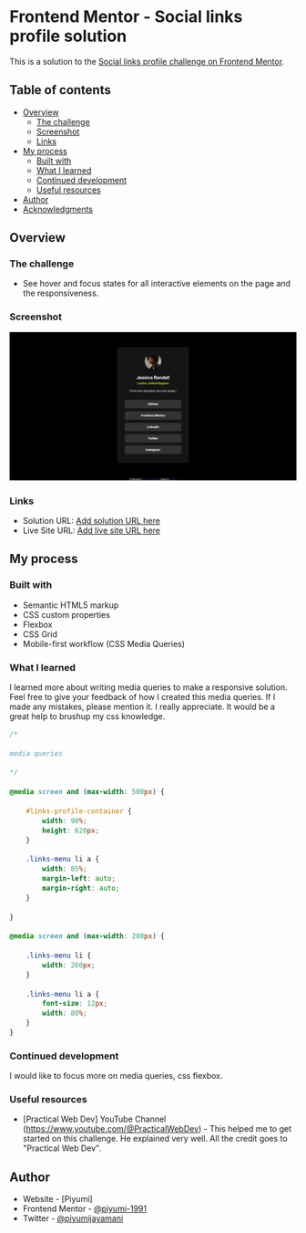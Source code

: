 # Frontend Mentor - Social links profile solution

This is a solution to the [Social links profile challenge on Frontend Mentor](https://www.frontendmentor.io/challenges/social-links-profile-UG32l9m6dQ).

## Table of contents

- [Overview](#overview)
  - [The challenge](#the-challenge)
  - [Screenshot](#screenshot)
  - [Links](#links)
- [My process](#my-process)
  - [Built with](#built-with)
  - [What I learned](#what-i-learned)
  - [Continued development](#continued-development)
  - [Useful resources](#useful-resources)
- [Author](#author)
- [Acknowledgments](#acknowledgments)

## Overview

### The challenge

- See hover and focus states for all interactive elements on the page and the responsiveness.

### Screenshot

![](./Screenshot.png)

### Links

- Solution URL: [Add solution URL here](https://your-solution-url.com)
- Live Site URL: [Add live site URL here](https://your-live-site-url.com)

## My process

### Built with

- Semantic HTML5 markup
- CSS custom properties
- Flexbox
- CSS Grid
- Mobile-first workflow (CSS Media Queries)

### What I learned

I learned more about writing media queries to make a responsive solution. Feel free to give your feedback of how I created this media queries. If I made any mistakes, please mention it. I really appreciate. It would be a great help to brushup my css knowledge.

```css
/* 

media queries

*/

@media screen and (max-width: 500px) {

    #links-profile-container {
        width: 90%;
        height: 620px;
    }

    .links-menu li a {
        width: 85%;
        margin-left: auto;
        margin-right: auto;
    }

}

@media screen and (max-width: 280px) {

    .links-menu li {
        width: 260px;
    }

    .links-menu li a {
        font-size: 12px;
        width: 80%;
    }
}
```

### Continued development

I would like to focus more on media queries, css flexbox.

### Useful resources

- [Practical Web Dev] YouTube Channel (https://www.youtube.com/@PracticalWebDev) - This helped me to get started on this challenge. He explained very well. All the credit goes to "Practical Web Dev".

## Author

- Website - [Piyumi]
- Frontend Mentor - [@piyumi-1991](https://www.frontendmentor.io/profile/piyumi-1991)
- Twitter - [@piyumijayamani](https://x.com/piyumijayamani)
